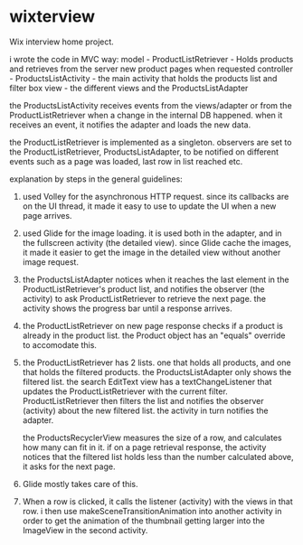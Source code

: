 wixterview
======================================================

Wix interview home project.

i wrote the code in MVC way:
model - ProductListRetriever - Holds products and retrieves from the server new product pages when requested
controller - ProductsListActivity - the main activity that holds the products list and filter box
view - the different views and the ProductsListAdapter

the ProductsListActivity receives events from the views/adapter or from the ProductListRetriever when a change in the internal DB happened.
when it receives an event, it notifies the adapter and loads the new data.

the ProductListRetriever is implemented as a singleton.
observers are set to the ProductListRetriever, ProductsListAdapter, to be notified on different events such as a page was loaded, last row in list reached etc.

explanation by steps in the general guidelines:
1) used Volley for the asynchronous HTTP request. since its callbacks are on the UI thread, it made it easy to use to update the UI when a new page arrives.
2) used Glide for the image loading. it is used both in the adapter, and in the fullscreen activity (the detailed view). since Glide cache the images, it made it easier to
    get the image in the detailed view without another image request.
3) the ProductsListAdapter notices when it reaches the last element in the ProductListRetriever's product list, and notifies the observer (the activity) to ask ProductListRetriever
    to retrieve the next page. the activity shows the progress bar until a response arrives.
4) the ProductListRetriever on new page response checks if a product is already in the product list. the Product object has an "equals" override to accomodate this.
5) the ProductListRetriever has 2 lists. one that holds all products, and one that holds the filtered products. the ProductsListAdapter only shows the filtered list.
    the search EditText view has a textChangeListener that updates the ProductListRetriever with the current filter. ProductListRetriever then filters the list
    and notifies the observer (activity) about the new filtered list. the activity in turn notifies the adapter.

    the ProductsRecyclerView measures the size of a row, and calculates how many can fit in it. if on a page retrieval response, the activity notices that the
    filtered list holds less than the number calculated above, it asks for the next page.
6) Glide mostly takes care of this.
7) When a row is clicked, it calls the listener (activity) with the views in that row. i then use makeSceneTransitionAnimation into another activity in order to get
    the animation of the thumbnail getting larger into the ImageView in the second activity.